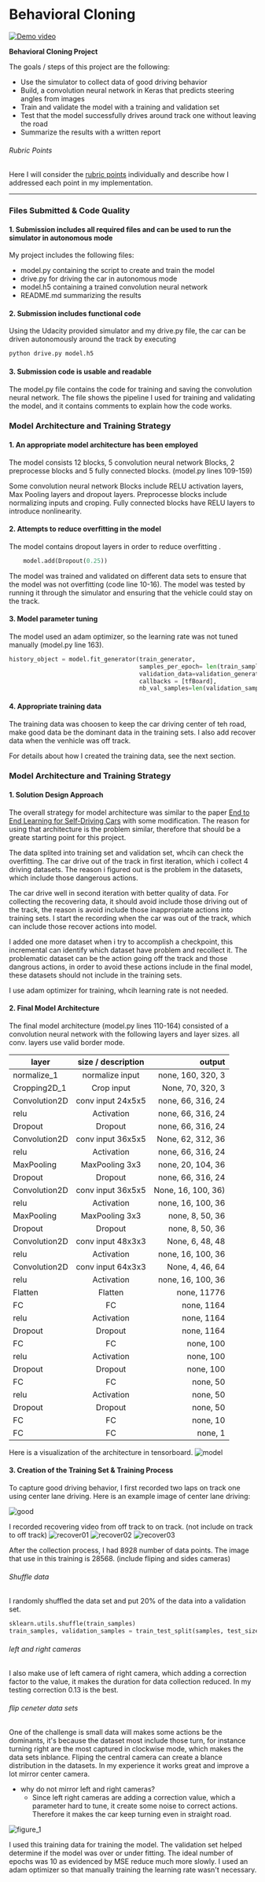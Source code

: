 # **Behavioral Cloning**

[![Demo video](https://img.youtube.com/vi/UZ4zafFSHQc/0.jpg)](https://www.youtube.com/watch?v=UZ4zafFSHQc)

**Behavioral Cloning Project**

The goals / steps of this project are the following:
* Use the simulator to collect data of good driving behavior
* Build, a convolution neural network in Keras that predicts steering angles from images
* Train and validate the model with a training and validation set
* Test that the model successfully drives around track one without leaving the road
* Summarize the results with a written report


[//]: # (Image References)

[model]: ./imgs/model.png "model"
[recover01]: ./imgs/recover01.jpg "recover01"
[recover02]: ./imgs/recover02.jpg "recover02"
[recover03]: ./imgs/recover03.jpg "recover03"
[good]: ./imgs/good.jpg "good"
[figure_1]: ./imgs/figure_1.png "figure_1"


###### Rubric Points
Here I will consider the [rubric points](https://review.udacity.com/#!/rubrics/432/view) individually and describe how I addressed each point in my implementation.  

---
### Files Submitted & Code Quality

#### 1. Submission includes all required files and can be used to run the simulator in autonomous mode

My project includes the following files:
* model.py containing the script to create and train the model
* drive.py for driving the car in autonomous mode
* model.h5 containing a trained convolution neural network
* README.md summarizing the results

#### 2. Submission includes functional code
Using the Udacity provided simulator and my drive.py file, the car can be driven autonomously around the track by executing
```sh
python drive.py model.h5
```

#### 3. Submission code is usable and readable

The model.py file contains the code for training and saving the convolution neural network. The file shows the pipeline I used for training and validating the model, and it contains comments to explain how the code works.

### Model Architecture and Training Strategy

#### 1. An appropriate model architecture has been employed

The model consists 12 blocks, 5 convolution neural network Blocks, 2 preprocesse blocks and 5 fully connected blocks. (model.py lines 109-159)

Some convolution neural network Blocks include RELU activation layers, Max Pooling layers and dropout layers.
Preprocesse blocks include normalizing inputs and croping.
Fully connected blocks have RELU layers to introduce nonlinearity.

#### 2. Attempts to reduce overfitting in the model

The model contains dropout layers in order to reduce overfitting .
```python
    model.add(Dropout(0.25))
```
The model was trained and validated on different data sets to ensure that the model was not overfitting (code line 10-16). The model was tested by running it through the simulator and ensuring that the vehicle could stay on the track.

#### 3. Model parameter tuning

The model used an adam optimizer, so the learning rate was not tuned manually (model.py line 163).
```python
history_object = model.fit_generator(train_generator,
                                     samples_per_epoch= len(train_samples*3),
                                     validation_data=validation_generator,
                                     callbacks = [tfBoard],
                                     nb_val_samples=len(validation_samples), nb_epoch=10)
```
#### 4. Appropriate training data

The training data was choosen to keep the car driving center of teh road, make good data be the dominant data in the training sets. I also add recover data when the venhicle was off track.

For details about how I created the training data, see the next section.

### Model Architecture and Training Strategy

#### 1. Solution Design Approach

The overall strategy for model architecture was similar to the paper [End to End Learning for Self-Driving Cars](https://arxiv.org/abs/1604.07316) with some modification. The reason for using that architecture is the problem similar, therefore that should be a greate starting point for this project.

The data splited into training set and validation set, whcih can check the overfitting. The car drive out of the track in first iteration, which i collect 4 driving datasets. The reason i figured out is the problem in the datasets, which include those dangerous actions.

The car drive well in second iteration with better quality of data. For collecting the recovering data, it should avoid include those driving out of the track, the reason is avoid include those inappropriate actions into training sets. I start the recording when the car was out of the track, which can include those recover actions into model.

I added one more dataset when i try to accomplish a checkpoint, this incremental can identify which dataset have problem and recollect it. The problematic dataset can be the action going off the track and those dangrous actions, in order to avoid these actions include in the final model, these datasets should not include in the training sets.   

I use adam optimizer for training, whcih learning rate is not needed.

#### 2. Final Model Architecture

The final model architecture (model.py lines 110-164) consisted of a convolution neural network with the following layers and layer sizes.
all conv. layers use valid border mode.

| layer        | size / description | output  |
| ------------- |:-------------:| -----:|
| normalize_1 | normalize input | none, 160, 320, 3 |
| Cropping2D_1 | Crop input | None, 70, 320, 3 |
| Convolution2D | conv input 24x5x5 | none, 66, 316, 24 |
| relu | Activation | none, 66, 316, 24 |
| Dropout | Dropout | none, 66, 316, 24 |
| Convolution2D | conv input 36x5x5 | None, 62, 312, 36 |
| relu | Activation | none, 66, 316, 24 |
| MaxPooling | MaxPooling 3x3 | none, 20, 104, 36 |
| Dropout | Dropout | none, 66, 316, 24 |
| Convolution2D | conv input 36x5x5 | None, 16, 100, 36) |
| relu | Activation | none, 16, 100, 36 |
| MaxPooling | MaxPooling 3x3 | none, 8, 50, 36 |
| Dropout | Dropout |  none, 8, 50, 36 |
| Convolution2D | conv input 48x3x3 | None, 6, 48, 48 |
| relu | Activation | none, 16, 100, 36 |
| Convolution2D | conv input 64x3x3 | None, 4, 46, 64 |
| relu | Activation | none, 16, 100, 36 |
| Flatten | Flatten | none, 11776 |
| FC | FC | none, 1164 |
| relu | Activation | none, 1164 |
| Dropout | Dropout |  none, 1164 |
| FC | FC | none, 100 |
| relu | Activation | none, 100 |
| Dropout | Dropout |  none, 100 |
| FC | FC | none, 50 |
| relu | Activation | none, 50 |
| Dropout | Dropout |  none, 50 |
| FC | FC | none, 10 |
| FC | FC | none, 1 |

Here is a visualization of the architecture in tensorboard.
![model][model]

#### 3. Creation of the Training Set & Training Process

To capture good driving behavior, I first recorded two laps on track one using center lane driving. Here is an example image of center lane driving:

![good][good]

I recorded recovering video from off track to on track. (not include on track to off track)
![recover01][recover01]
![recover02][recover02]
![recover03][recover03]

After the collection process, I had 8928 number of data points. The image that use in this training is 28568. (include fliping and sides cameras)

###### Shuffle data
I randomly shuffled the data set and put 20% of the data into a validation set.
```python
sklearn.utils.shuffle(train_samples)
train_samples, validation_samples = train_test_split(samples, test_size=0.2)
```

###### left and right cameras
I also make use of left camera of right camera, which adding a correction factor to the value, it makes the duration for data collection reduced. In my testing correction 0.13 is the best.

###### flip ceneter data sets
One of the challenge is small data will makes some actions be the dominants, it's because the dataset most include those turn, for instance turning right are the most captured in clockwise mode, which makes the data sets inblance. Fliping the central camera can create a blance distribution in the datasets. In my experience it works great and improve a lot mirror center camera.

- why do not mirror left and right cameras?
    - Since left right cameras are adding a correction value, which a parameter hard to tune, it create some noise to correct actions. Therefore it makes the car keep turning even in straight road.      

![figure_1][figure_1]

I used this training data for training the model. The validation set helped determine if the model was over or under fitting. The ideal number of epochs was 10 as evidenced by MSE reduce much more slowly. I used an adam optimizer so that manually training the learning rate wasn't necessary.
